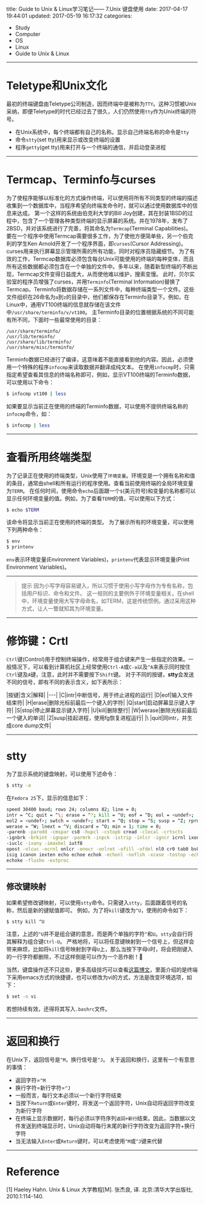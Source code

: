 title: Guide to Unix & Linux学习笔记—— 7.Unix 键盘使用
date: 2017-04-17 19:44:01
updated: 2017-05-19 16:17:32
categories:
- Study
- Computer
- OS
- Linux
- Guide to Unix & Linux 
---
# Teletype和Unix文化

最初的终端键盘由Teletype公司制造，因而终端中是被称为`TTY`。这种习惯被Unix采纳，即便Teletype的时代已经过去了很久，人们仍然使用`tty`作为Unix终端的符号。

- 在Unix系统中，每个终端都有自己的名称。显示自己终端名称的命令是`tty`
- 命令`stty`(set tty)用来显示或改变终端的设置
- 程序`getty`(get tty)用来打开与一个终端的通信，并启动登录进程

----------

# Termcap、Terminfo与curses

为了使程序能够以标准化的方式操作终端，可以使用将所有不同类型的终端的描述收集到一个数据库中，当程序希望向终端发命令时，就可以通过使用数据库中的信息来达成。
第一个这样的系统由伯克利大学的Bill Joy创建，其在封装1BSD的过程中，包含了一个管理各种类型终端的显示屏幕的系统。并在1978年，发布了2BSD，并对该系统进行了完善，将其命名为`Termcap`(Terminal Capabilities)。
要在一个程序中使用Termcap需要很多工作，为了使他方便简单些，另一个伯克利的学生Ken Arnold开发了一个程序界面，即`curses`(Cursor Addressing)。curses用来执行屏幕显示管理所需的所有功能，同时对程序员隐藏细节。
为了有效的工作，Termcap数据库必须包含每台Unix可能使用的终端的每种变体，而且所有这些数据都必须包含在一个单独的文件中。多年以来，随着新型终端的不断出现，Termcap文件变得日益庞大，从而使他难以维护，搜索变慢。
此时，贝尔实验室的程序员增强了curses，并用`Terminfo`(Terminal Information)替换了Termcap。Terminfo将数据存储在一系列文件中，每种终端类型一个文件。这些文件组织在26命名为`a`到`z`的目录中，他们都保存在Terminfo目录下。例如，在Linux中，通用VT100终端的信息就存储在该文件中`/usr/share/terminfo/v/vt100`。
主Terminfo目录的位置根据系统的不同可能有所不同，下面时一些最常使用的目录：

    /usr/share/terminfo/
    /usr/lib/terminfo/
    /usr/share/lib/terminfo/
    /usr/share/misc/terminfo/

Terminfo数据已经进行了编译，这意味着不能直接看到他的内容。因此，必须使用一个特殊的程序`infocmp`来读取数据并翻译成纯文本。
在使用`infocmp`时，只需指定希望查看其信息的终端名称即可，例如，显示VT100终端的Terminfo数据，可以使用以下命令：

```sh
$ infocmp vt100 | less
```
如果要显示当前正在使用的终端的Terminfo数据，可以使用不提供终端名称的`infocmp`命令，如：

```sh
$ infocmp | less
```
----------

# 查看所用终端类型

为了记录正在使用的终端类型，Unix使用了`环境变量`。环境变是一个拥有名称和值的条目，通常由shell和所有运行的程序使用。查看当前使用终端的全局环境变量为`TERM`。
在任何时间，使用命令`echo`后面跟一个`$`(美元符号)和变量的名称都可以显示任何环境变量的值。例如，为了查看`TERM`的值，可以使用以下方式：

```sh
$ echo $TERM
```
该命令将显示当前正在使用的终端的类型。
为了展示所有的环境变量，可以使用下列两种命令：

```sh
$ env
$ printenv
```

`env`表示环境变量(Environment Variables)，`printenv`代表显示环境变量(Print Environment Variables)。

----------

> 提示
因为小写字母容易键入，所以习惯于使用小写字母作为专有名称，包括用户标识、命令和文件。
这一规则的主要例外于环境变量相关。在shell中，环境变量使用大写字母命名，如TERM，这是传统惯例。通过采用这种方式，让人一瞥就知其为环境变量。

----------

# 修饰键：Crtl

`Ctrl`键(Control)用于控制终端操作，经常用于组合键来产生一些指定的效果。一般情况下，可以看到计算机社区上经常使用`Ctrl-A`或`C-a`以及`^A`来表示同时按住`Ctrl`键及`A`键，注意，此时并不需要按下`Shift`键。
对于不同的按键，**stty**会发送不同的信号，即有不同的表示含义，如下表所示：

|按键|含义|解释|
|---|
|C|intr|中断信号，用于终止进程的运行|
|D|eof|输入文件结束符|
|H|erase|删除光标前最后一个键入的字符|
|Q|start|启动屏幕显示键入字符|
|S|stop|停止屏幕显示键入字符|
|U|kill|删除整行|
|W|werase|删除光标前最后一个键入的单词|
|Z|susp|挂起进程，使用fg恢复进程运行|
|\\ |quit|同intr，并生成core dump文件|
 
 
----------

# stty

为了显示系统的键盘映射，可以使用下述命令：

```sh
$ stty -a
```

在`Fedora 25`下，显示的信息如下：

```sh
speed 38400 baud; rows 24; columns 82; line = 0;
intr = ^C; quit = ^\; erase = ^?; kill = ^U; eof = ^D; eol = <undef>;
eol2 = <undef>; swtch = <undef>; start = ^Q; stop = ^S; susp = ^Z; rprnt = ^R;
werase = ^W; lnext = ^V; discard = ^O; min = 1; time = 0;
-parenb -parodd -cmspar cs8 -hupcl -cstopb cread -clocal -crtscts
-ignbrk -brkint -ignpar -parmrk -inpck -istrip -inlcr -igncr icrnl ixon -ixoff
-iuclc -ixany -imaxbel iutf8
opost -olcuc -ocrnl onlcr -onocr -onlret -ofill -ofdel nl0 cr0 tab0 bs0 vt0 ff0
isig icanon iexten echo echoe echok -echonl -noflsh -xcase -tostop -echoprt echoctl
echoke -flusho -extproc
```

----------


## 修改键映射

如果希望修改键映射，可以使用`stty`命令。只需键入`stty`，后面跟着信号的名称，然后是新的键赋值即可。
例如，为了将`kill`键改为`^U`，使用的命令如下：

```sh
$ stty kill ^U
```

注意，上述的`^U`并不是组合键的意思，而是两个单独的字符`^`和`U`。`stty`会自行将其解释为组合键`Ctrl-U`。
严格地将，可以将任意键映射到一个信号上，但这样会带来麻烦，比如将`kill`信号映射到字母`U`上，那么当按下字母`U`时，将会把刚键入的一行字符都删除，不过这样倒是可以作为一个恶作剧！🙂

当然，键盘操作还不只这些，更多高级技巧可以查看[这篇博文](http://maple2rain.leanote.com/post/%E9%94%AE%E7%9B%98%E9%AB%98%E7%BA%A7%E6%93%8D%E4%BD%9C%E6%8A%80%E5%B7%A7)，里面介绍的是终端下采用emacs方式的快捷键，也可以修改为vi的方式，方法是改变环境选项，如下：

```sh
$ set -o vi
```
若想持续有效，还得将其写入`.bashrc`文件。

----------


# 返回和换行

在Unix下，返回信号是`^M`，换行信号是`^J`。
关于返回和换行，这里有一个有意思的事情：

- 返回字符=`^M`
- 换行字符=新行字符=`^J`
- 一般而言，每行文本必须以一个新行字符结束
- 当按下`Return`或`Enter`键时，将发送一个返回字符，Unix自动将返回字符改变为新行字符
- 在终端上显示数据时，每行必须以字符序列`返回+新行`结束。因此，当数据以文件发送到终端显示时，Unix自动将每行末尾的新行字符改变为返回字符+换行字符
- 当无法输入`Enter`或`Return`键时，可以考虑使用`^M`或`^J`键来代替

----------


# Reference

[1] Haeley Hahn. Unix & Linux 大学教程[M]. 张杰良, 译. 北京:清华大学出版社, 2010.1:114-140.